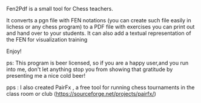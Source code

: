 Fen2Pdf is a small tool for Chess teachers.

It converts a pgn file with FEN notations (you can create such file easily in lichess or any chess program) to a PDF file with exercises you can print out and hand over to your students.
It can also add a textual representation of the FEN for visualization training 

Enjoy!


ps:  This program is beer licensed, so if you are a happy user,and you run into me,
don't let anything stop you from showing that gratitude by presenting me a nice cold beer!

pps : I also created PairFx , a free tool for running chess tournaments in the class room or club (https://sourceforge.net/projects/pairfx/)
